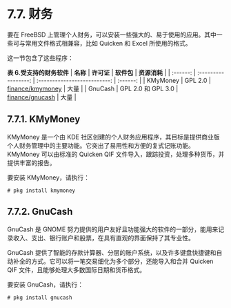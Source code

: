 # 7.7. 财务

要在 FreeBSD 上管理个人财务，可以安装一些强大的、易于使用的应用。其中一些可与常用文件格式相兼容，比如 Quicken 和 Excel 所使用的格式。

这一节包含了这些程序：

**表 6.受支持的财务软件**
|  **名称**  |       **许可证**       |            **软件包**           | **资源消耗** |
| :------: | :-----------------: | :--------------------------: | :------: |
| KMyMoney |       GPL 2.0       | [finance/kmymoney](https://cgit.freebsd.org/ports/tree/finance/kmymoney/pkg-descr) |    大量    |
|  GnuCash | GPL 2.0 和 GPL 3.0 |  [finance/gnucash](https://cgit.freebsd.org/ports/tree/finance/gnucash/pkg-descr) |    大量    |

## 7.7.1. KMyMoney

KMyMoney 是一个由 KDE 社区创建的个人财务应用程序，其目标是提供商业版个人财务管理中的主要功能。它突出了易用性和方便的复式记账功能。KMyMoney 可以由标准的 Quicken QIF 文件导入，跟踪投资，处理多种货币，并提供丰富的报告。

要安装 KMyMoney，请执行：

```
# pkg install kmymoney
```

## 7.7.2. GnuCash

GnuCash 是 GNOME 努力提供的用户友好且功能强大的软件的一部分，能用来记录收入、支出、银行账户和股票，在具有直观的界面保持了其专业性。

GnuCash 提供了智能的存款计算器、分层的账户系统，以及许多键盘快捷键和自动补全的方式。它可以将一笔交易细化为多个部分，还能导入和合并 Quicken QIF 文件，且能够处理大多数国际日期和货币格式。

要安装 GnuCash，请执行：

```
# pkg install gnucash
```
